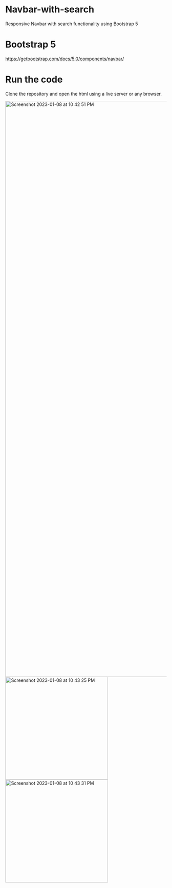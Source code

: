 # Navbar-with-search
Responsive Navbar with search functionality using Bootstrap 5

# Bootstrap 5
https://getbootstrap.com/docs/5.0/components/navbar/

# Run the code
Clone the repository and open the html using a live server or any browser.

<img width="1792" alt="Screenshot 2023-01-08 at 10 42 51 PM" src="https://user-images.githubusercontent.com/55907622/211209609-9fddb98a-c8be-4921-b9de-d1b74211fed5.png">

<img width="320" alt="Screenshot 2023-01-08 at 10 43 25 PM" src="https://user-images.githubusercontent.com/55907622/211209611-cef5901a-8052-416d-a24e-0d9658e31128.png">

<img width="320" alt="Screenshot 2023-01-08 at 10 43 31 PM" src="https://user-images.githubusercontent.com/55907622/211209613-b2f5b5f3-92e5-4e3a-9d18-2dbd2c0a1ca7.png">
